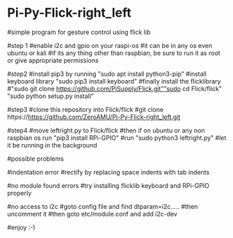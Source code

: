 # Pi-Py-Flick-right_left
#simple program for gesture control using flick lib

#step 1
#enable i2c and gpio on your raspi-os
#it can be in any os even ubuntu or kali
#if its any thing other than raspbian, be sure to run it as root or give appropriate permissions

#step2
#install pip3 by running "sudo apt install python3-pip"
#install keyboard library "sudo pip3 install keyboard"
#finally install the flicklibrary
#"sudo git clone https://github.com/PiSupply/Flick.git""sudo cd Flick/flick" "sudo python setup.py install"

 
#step3
#clone this repository into Flick/flick
#git clone https://https://github.com/ZeroAMU/Pi-Py-Flick-right_left.git

#step4
#move leftright.py to Flick/flick
#then if on ubuntu or any non raspbian os run "pip3 install RPi-GPIO"
#run "sudo python3 leftright.py"
#let it be running in the background 

#possible problems

#indentation error
#rectify by replacing space indents with tab indents

#no module found errors
#try installing flicklib keyboard and RPi-GPIO properly

#no access to i2c
#goto config file and find dtparam=i2c.....
#then uncomment it
#then goto etc/module.conf and add i2c-dev

#enjoy :-)
